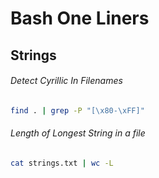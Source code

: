 Bash One Liners
=============

## Strings

###### Detect Cyrillic In Filenames

```bash
find . | grep -P "[\x80-\xFF]"
```

###### Length of Longest String in a file

```bash
cat strings.txt | wc -L
```
